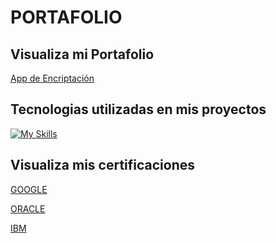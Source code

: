 # PORTAFOLIO

## Visualiza mi Portafolio
<a href="https://joshvargasm3.github.io/PORTAFOLIO/">App de Encriptación</a>

## Tecnologias utilizadas en mis proyectos
[![My Skills](https://skills.thijs.gg/icons?i=js,py,java,r,html,css,wasm)](https://skills.thijs.gg)

## Visualiza mis certificaciones

<a href="https://github.com/JoshVargasM3/PORTAFOLIO/tree/main/CERTIFICATES/GOOGLE">GOOGLE</a>

<a href="https://github.com/JoshVargasM3/PORTAFOLIO/tree/main/CERTIFICATES/ORACLE">ORACLE</a>

<a href="https://github.com/JoshVargasM3/PORTAFOLIO/tree/Main/CERTIFICATES/IBM">IBM</a>
